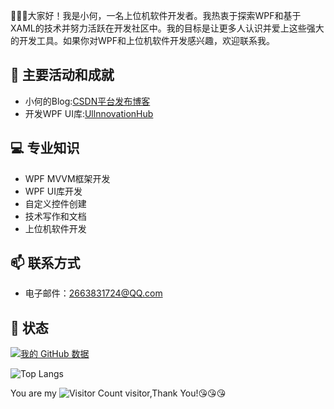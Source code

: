 
👋👋👋大家好！我是小何，一名上位机软件开发者。我热衷于探索WPF和基于XAML的技术并努力活跃在开发社区中。我的目标是让更多人认识并爱上这些强大的开发工具。如果你对WPF和上位机软件开发感兴趣，欢迎联系我。

## 🚀 主要活动和成就

- 小何的Blog:[CSDN平台发布博客](https://blog.csdn.net/weixin_48239221?spm=1000.2115.3001.5343)
- 开发WPF UI库:[UllnnovationHub](https://github.com/he-ze-xi/UllnnovationHub)

## 💻 专业知识

* WPF MVVM框架开发
* WPF UI库开发
* 自定义控件创建
* 技术写作和文档
* 上位机软件开发

## 📫 联系方式

- 电子邮件：2663831724@QQ.com

 ## 💬  状态

[![我的 GitHub 数据](https://github-readme-stats.vercel.app/api?username=he-ze-xi)]()

![Top Langs](https://github-readme-stats.vercel.app/api/top-langs/?username=he-ze-xi&layout=compact&theme=tokyonight)

You are my ![Visitor Count](https://profile-counter.glitch.me/he-ze-xi/count.svg) visitor,Thank You!😘😘😘
